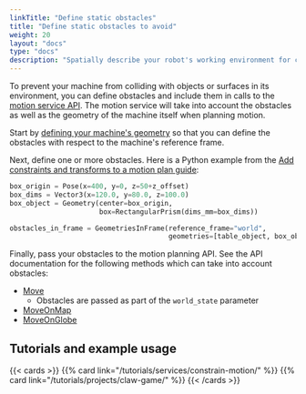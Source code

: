 ```yaml
---
linkTitle: "Define static obstacles"
title: "Define static obstacles to avoid"
weight: 20
layout: "docs"
type: "docs"
description: "Spatially describe your robot's working environment for collision avoidance."
---
```


To prevent your machine from colliding with objects or surfaces in its environment, you can define obstacles and include them in calls to the [motion service API](/dev/reference/apis/services/motion/).
The motion service will take into account the obstacles as well as the geometry of the machine itself when planning motion.

Start by [defining your machine's geometry](/operate/mobility/define-geometry/) so that you can define the obstacles with respect to the machine's reference frame.

Next, define one or more obstacles.
Here is a Python example from the [Add constraints and transforms to a motion plan guide](/tutorials/services/constrain-motion/#modify-your-robots-working-environment):

```python {class="line-numbers linkable-line-numbers"}
box_origin = Pose(x=400, y=0, z=50+z_offset)
box_dims = Vector3(x=120.0, y=80.0, z=100.0)
box_object = Geometry(center=box_origin,
                      box=RectangularPrism(dims_mm=box_dims))

obstacles_in_frame = GeometriesInFrame(reference_frame="world",
                                       geometries=[table_object, box_object])
```

Finally, pass your obstacles to the motion planning API.
See the API documentation for the following methods which can take into account obstacles:

- [Move](/dev/reference/apis/services/motion/#move)
  - Obstacles are passed as part of the `world_state` parameter
- [MoveOnMap](/dev/reference/apis/services/motion/#moveonmap)
- [MoveOnGlobe](/dev/reference/apis/services/motion/#moveonglobe)

## Tutorials and example usage

{{< cards >}}
{{% card link="/tutorials/services/constrain-motion/" %}}
{{% card link="/tutorials/projects/claw-game/" %}}
{{< /cards >}}
